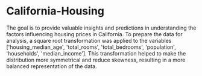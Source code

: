 # California-Housing
The goal is to provide valuable insights and predictions in understanding the factors influencing housing prices in California.
To prepare the data for analysis, a square root transformation was applied to the variables 
['housing_median_age', 'total_rooms', 'total_bedrooms', 'population', 'households', 
'median_income']. This transformation helped to make the distribution more symmetrical and 
reduce skewness, resulting in a more balanced representation of the data.

